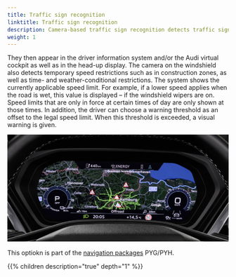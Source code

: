 ```yaml
---
title: Traffic sign recognition
linktitle: Traffic sign recognition
description: Camera-based traffic sign recognition detects traffic signs such as speed limit signs (including digital signs), no passing zones, entry restriction signs and other auxiliary signs, and it shows them to the driver in graphic form.
weight: 1
---
```


 They then appear in the driver information system and/or the Audi virtual cockpit as well as in the head-up display. The camera on the windshield also detects temporary speed restrictions such as in construction zones, as well as time- and weather-conditional restrictions. The system shows the currently applicable speed limit. For example, if a lower speed applies when the road is wet, this value is displayed – if the windshield wipers are on. Speed limits that are only in force at certain times of day are only shown at those times. In addition, the driver can choose a warning threshold as an offset to the legal speed limit. When this threshold is exceeded, a visual warning is given.

![Virtual cockpit](virtualcockpit.jpg "Traffic sign information in virtual cockpit")

This optiokn is part of the [navigation packages](../../../optionguide/list/#infotainment) PYG/PYH.

{{% children description="true" depth="1" %}}
